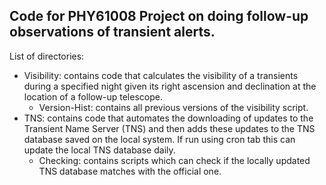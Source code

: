 ## Code for PHY61008 Project on doing follow-up observations of transient alerts.

List of directories:
- Visibility: contains code that calculates the visibility of a transients during a specified night given its right ascension and declination at the location of a follow-up telescope.
  - Version-Hist: contains all previous versions of the visibility script.
- TNS: contains code that automates the downloading of updates to the Transient Name Server (TNS) and then adds these updates to the TNS database saved on the local system. If run using cron tab this can update the local TNS database daily. 
  - Checking: contains scripts which can check if the locally updated TNS database matches with the official one.
